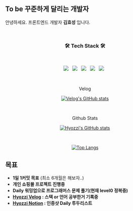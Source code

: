 

## To be 꾸준하게 달리는 개발자 
안녕하세요. 프론트엔드 개발자 **김효성** 입니다.

<br>
<h3 align="center"><b>🛠 Tech Stack 🛠</b></h3>
</br>
<p align="center">
<img src="https://img.shields.io/badge/HTML5-E34F26?style=flat-square&logo=HTML5&logoColor=white"/></a> &nbsp
<img src="https://img.shields.io/badge/CSS3-1572B6?style=flat-square&logo=CSS3&logoColor=white"/></a> &nbsp
<img src="https://img.shields.io/badge/JavaScript-F7DF1E?style=flat-square&logo=JavaScript&logoColor=white"/></a> &nbsp
<img src="https://img.shields.io/badge/Node.js-339933?style=flat-square&logo=Node.js&logoColor=white"/></a> &nbsp
<img src="https://img.shields.io/badge/react-444444?style=flat-square&logo=react&logoColor=white"/></a> &nbsp
<!-- <img src="https://img.shields.io/badge/Android-3DDC84?style=flat-square&logo=Android&logoColor=white"/></a> &nbsp -->



</p>

<div align="center">
 
 <br>
 <p align="center"> Velog </p>
 
[![Velog's GitHub stats](https://velog-readme-stats.vercel.app/api?name=gytjdwlwhs)](https://velog.io/@gytjdwlwhs)
</br>

<br>

<p align="center"> Github Stats </p>

[![Hyozzi's GitHub stats](https://github-readme-stats.vercel.app/api?username=hyozzi92)](https://github.com/hyozzi92/github-readme-stats)
 
 </br>


[![Top Langs](https://github-readme-stats.vercel.app/api/top-langs/?username=hyozzi92)](https://github.com/hyozzi92/github-readme-stats)

</div>

## 목표 
 - **1일 1커밋 목표** (최소 6개월은 해보자..)
- **개인 쇼핑몰 프로젝트 진행중**
- **Daily 워밍업으로 프로그래머스 문제 풀기(현재 level0 정복중)**
- **[Hyozzi Velog](https://velog.io/@gytjdwlwhs) : 스택 or 언어 공부한거 기록중**
- **[Hyozzi Notion](https://www.notion.so/Daily-To-do-List-5348b1dbd01c43cd9d8d84b4fec586aa) : 인증샷 Daily 투두리스트**
